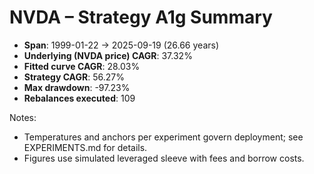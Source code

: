 # NVDA – Strategy A1g Summary

- **Span**: 1999-01-22 → 2025-09-19 (26.66 years)
- **Underlying (NVDA price) CAGR**: 37.32%
- **Fitted curve CAGR**: 28.03%
- **Strategy CAGR**: 56.27%
- **Max drawdown**: -97.23%
- **Rebalances executed**: 109

Notes:

- Temperatures and anchors per experiment govern deployment; see EXPERIMENTS.md for details.
- Figures use simulated leveraged sleeve with fees and borrow costs.
